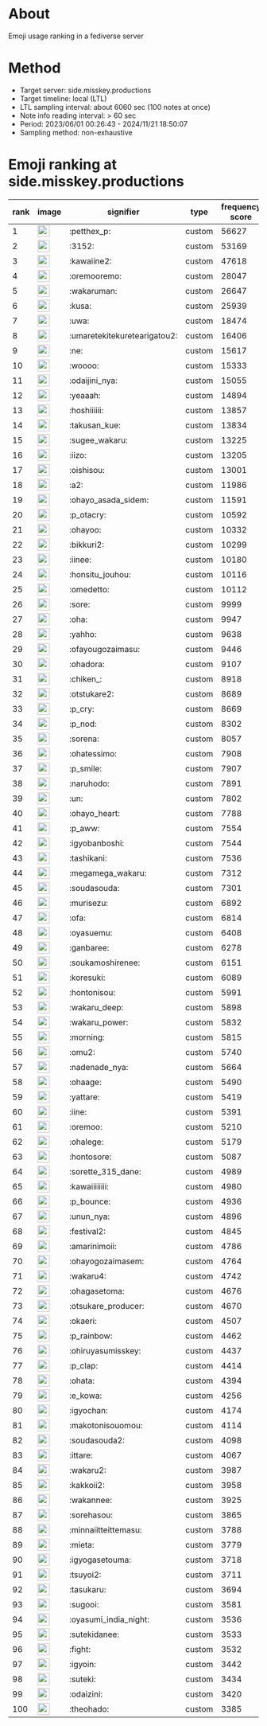 # About
Emoji usage ranking in a fediverse server

# Method
- Target server: side.misskey.productions
- Target timeline: local (LTL)
- LTL sampling interval: about 6060 sec (100 notes at once)
- Note info reading interval: > 60 sec
- Period: 2023/06/01 00:26:43 - 2024/11/21 18:50:07 
- Sampling method: non-exhaustive

# Emoji ranking at side.misskey.productions

|rank|image|signifier|type|frequency score|
|----|----|----|----|----|
|1|<img height="24" src="https://side.misskey.productions/emoji/petthex_p.webp">|:petthex_p:|custom|56627|
|2|<img height="24" src="https://side.misskey.productions/emoji/3152.webp">|:3152:|custom|53169|
|3|<img height="24" src="https://side.misskey.productions/emoji/kawaiine2.webp">|:kawaiine2:|custom|47618|
|4|<img height="24" src="https://side.misskey.productions/emoji/oremooremo.webp">|:oremooremo:|custom|28047|
|5|<img height="24" src="https://side.misskey.productions/emoji/wakaruman.webp">|:wakaruman:|custom|26647|
|6|<img height="24" src="https://side.misskey.productions/emoji/kusa.webp">|:kusa:|custom|25939|
|7|<img height="24" src="https://side.misskey.productions/emoji/uwa.webp">|:uwa:|custom|18474|
|8|<img height="24" src="https://side.misskey.productions/emoji/umaretekitekuretearigatou2.webp">|:umaretekitekuretearigatou2:|custom|16406|
|9|<img height="24" src="https://side.misskey.productions/emoji/ne.webp">|:ne:|custom|15617|
|10|<img height="24" src="https://side.misskey.productions/emoji/woooo.webp">|:woooo:|custom|15333|
|11|<img height="24" src="https://side.misskey.productions/emoji/odaijini_nya.webp">|:odaijini_nya:|custom|15055|
|12|<img height="24" src="https://side.misskey.productions/emoji/yeaaah.webp">|:yeaaah:|custom|14894|
|13|<img height="24" src="https://side.misskey.productions/emoji/hoshiiiiii.webp">|:hoshiiiiii:|custom|13857|
|14|<img height="24" src="https://side.misskey.productions/emoji/takusan_kue.webp">|:takusan_kue:|custom|13834|
|15|<img height="24" src="https://side.misskey.productions/emoji/sugee_wakaru.webp">|:sugee_wakaru:|custom|13225|
|16|<img height="24" src="https://side.misskey.productions/emoji/iizo.webp">|:iizo:|custom|13205|
|17|<img height="24" src="https://side.misskey.productions/emoji/oishisou.webp">|:oishisou:|custom|13001|
|18|<img height="24" src="https://side.misskey.productions/emoji/a2.webp">|:a2:|custom|11986|
|19|<img height="24" src="https://side.misskey.productions/emoji/ohayo_asada_sidem.webp">|:ohayo_asada_sidem:|custom|11591|
|20|<img height="24" src="https://side.misskey.productions/emoji/p_otacry.webp">|:p_otacry:|custom|10592|
|21|<img height="24" src="https://side.misskey.productions/emoji/ohayoo.webp">|:ohayoo:|custom|10332|
|22|<img height="24" src="https://side.misskey.productions/emoji/bikkuri2.webp">|:bikkuri2:|custom|10299|
|23|<img height="24" src="https://side.misskey.productions/emoji/iinee.webp">|:iinee:|custom|10180|
|24|<img height="24" src="https://side.misskey.productions/emoji/honsitu_jouhou.webp">|:honsitu_jouhou:|custom|10116|
|25|<img height="24" src="https://side.misskey.productions/emoji/omedetto.webp">|:omedetto:|custom|10112|
|26|<img height="24" src="https://side.misskey.productions/emoji/sore.webp">|:sore:|custom|9999|
|27|<img height="24" src="https://side.misskey.productions/emoji/oha.webp">|:oha:|custom|9947|
|28|<img height="24" src="https://side.misskey.productions/emoji/yahho.webp">|:yahho:|custom|9638|
|29|<img height="24" src="https://side.misskey.productions/emoji/ofayougozaimasu.webp">|:ofayougozaimasu:|custom|9446|
|30|<img height="24" src="https://side.misskey.productions/emoji/ohadora.webp">|:ohadora:|custom|9107|
|31|<img height="24" src="https://side.misskey.productions/emoji/chiken_.webp">|:chiken_:|custom|8918|
|32|<img height="24" src="https://side.misskey.productions/emoji/otstukare2.webp">|:otstukare2:|custom|8689|
|33|<img height="24" src="https://side.misskey.productions/emoji/p_cry.webp">|:p_cry:|custom|8669|
|34|<img height="24" src="https://side.misskey.productions/emoji/p_nod.webp">|:p_nod:|custom|8302|
|35|<img height="24" src="https://side.misskey.productions/emoji/sorena.webp">|:sorena:|custom|8057|
|36|<img height="24" src="https://side.misskey.productions/emoji/ohatessimo.webp">|:ohatessimo:|custom|7908|
|37|<img height="24" src="https://side.misskey.productions/emoji/p_smile.webp">|:p_smile:|custom|7907|
|38|<img height="24" src="https://side.misskey.productions/emoji/naruhodo.webp">|:naruhodo:|custom|7891|
|39|<img height="24" src="https://side.misskey.productions/emoji/un.webp">|:un:|custom|7802|
|40|<img height="24" src="https://side.misskey.productions/emoji/ohayo_heart.webp">|:ohayo_heart:|custom|7788|
|41|<img height="24" src="https://side.misskey.productions/emoji/p_aww.webp">|:p_aww:|custom|7554|
|42|<img height="24" src="https://side.misskey.productions/emoji/igyobanboshi.webp">|:igyobanboshi:|custom|7544|
|43|<img height="24" src="https://side.misskey.productions/emoji/tashikani.webp">|:tashikani:|custom|7536|
|44|<img height="24" src="https://side.misskey.productions/emoji/megamega_wakaru.webp">|:megamega_wakaru:|custom|7312|
|45|<img height="24" src="https://side.misskey.productions/emoji/soudasouda.webp">|:soudasouda:|custom|7301|
|46|<img height="24" src="https://side.misskey.productions/emoji/murisezu.webp">|:murisezu:|custom|6892|
|47|<img height="24" src="https://side.misskey.productions/emoji/ofa.webp">|:ofa:|custom|6814|
|48|<img height="24" src="https://side.misskey.productions/emoji/oyasuemu.webp">|:oyasuemu:|custom|6408|
|49|<img height="24" src="https://side.misskey.productions/emoji/ganbaree.webp">|:ganbaree:|custom|6278|
|50|<img height="24" src="https://side.misskey.productions/emoji/soukamoshirenee.webp">|:soukamoshirenee:|custom|6151|
|51|<img height="24" src="https://side.misskey.productions/emoji/koresuki.webp">|:koresuki:|custom|6089|
|52|<img height="24" src="https://side.misskey.productions/emoji/hontonisou.webp">|:hontonisou:|custom|5991|
|53|<img height="24" src="https://side.misskey.productions/emoji/wakaru_deep.webp">|:wakaru_deep:|custom|5898|
|54|<img height="24" src="https://side.misskey.productions/emoji/wakaru_power.webp">|:wakaru_power:|custom|5832|
|55|<img height="24" src="https://side.misskey.productions/emoji/morning.webp">|:morning:|custom|5815|
|56|<img height="24" src="https://side.misskey.productions/emoji/omu2.webp">|:omu2:|custom|5740|
|57|<img height="24" src="https://side.misskey.productions/emoji/nadenade_nya.webp">|:nadenade_nya:|custom|5664|
|58|<img height="24" src="https://side.misskey.productions/emoji/ohaage.webp">|:ohaage:|custom|5490|
|59|<img height="24" src="https://side.misskey.productions/emoji/yattare.webp">|:yattare:|custom|5419|
|60|<img height="24" src="https://side.misskey.productions/emoji/iine.webp">|:iine:|custom|5391|
|61|<img height="24" src="https://side.misskey.productions/emoji/oremoo.webp">|:oremoo:|custom|5210|
|62|<img height="24" src="https://side.misskey.productions/emoji/ohalege.webp">|:ohalege:|custom|5179|
|63|<img height="24" src="https://side.misskey.productions/emoji/hontosore.webp">|:hontosore:|custom|5087|
|64|<img height="24" src="https://side.misskey.productions/emoji/sorette_315_dane.webp">|:sorette_315_dane:|custom|4989|
|65|<img height="24" src="https://side.misskey.productions/emoji/kawaiiiiiiii.webp">|:kawaiiiiiiii:|custom|4980|
|66|<img height="24" src="https://side.misskey.productions/emoji/p_bounce.webp">|:p_bounce:|custom|4936|
|67|<img height="24" src="https://side.misskey.productions/emoji/unun_nya.webp">|:unun_nya:|custom|4896|
|68|<img height="24" src="https://side.misskey.productions/emoji/festival2.webp">|:festival2:|custom|4845|
|69|<img height="24" src="https://side.misskey.productions/emoji/amarinimoii.webp">|:amarinimoii:|custom|4786|
|70|<img height="24" src="https://side.misskey.productions/emoji/ohayogozaimasem.webp">|:ohayogozaimasem:|custom|4764|
|71|<img height="24" src="https://side.misskey.productions/emoji/wakaru4.webp">|:wakaru4:|custom|4742|
|72|<img height="24" src="https://side.misskey.productions/emoji/ohagasetoma.webp">|:ohagasetoma:|custom|4676|
|73|<img height="24" src="https://side.misskey.productions/emoji/otsukare_producer.webp">|:otsukare_producer:|custom|4670|
|74|<img height="24" src="https://side.misskey.productions/emoji/okaeri.webp">|:okaeri:|custom|4507|
|75|<img height="24" src="https://side.misskey.productions/emoji/p_rainbow.webp">|:p_rainbow:|custom|4462|
|76|<img height="24" src="https://side.misskey.productions/emoji/ohiruyasumisskey.webp">|:ohiruyasumisskey:|custom|4437|
|77|<img height="24" src="https://side.misskey.productions/emoji/p_clap.webp">|:p_clap:|custom|4414|
|78|<img height="24" src="https://side.misskey.productions/emoji/ohata.webp">|:ohata:|custom|4394|
|79|<img height="24" src="https://side.misskey.productions/emoji/e_kowa.webp">|:e_kowa:|custom|4256|
|80|<img height="24" src="https://side.misskey.productions/emoji/igyochan.webp">|:igyochan:|custom|4174|
|81|<img height="24" src="https://side.misskey.productions/emoji/makotonisouomou.webp">|:makotonisouomou:|custom|4114|
|82|<img height="24" src="https://side.misskey.productions/emoji/soudasouda2.webp">|:soudasouda2:|custom|4098|
|83|<img height="24" src="https://side.misskey.productions/emoji/ittare.webp">|:ittare:|custom|4067|
|84|<img height="24" src="https://side.misskey.productions/emoji/wakaru2.webp">|:wakaru2:|custom|3987|
|85|<img height="24" src="https://side.misskey.productions/emoji/kakkoii2.webp">|:kakkoii2:|custom|3958|
|86|<img height="24" src="https://side.misskey.productions/emoji/wakannee.webp">|:wakannee:|custom|3925|
|87|<img height="24" src="https://side.misskey.productions/emoji/sorehasou.webp">|:sorehasou:|custom|3865|
|88|<img height="24" src="https://side.misskey.productions/emoji/minnaiitteittemasu.webp">|:minnaiitteittemasu:|custom|3788|
|89|<img height="24" src="https://side.misskey.productions/emoji/mieta.webp">|:mieta:|custom|3779|
|90|<img height="24" src="https://side.misskey.productions/emoji/igyogasetouma.webp">|:igyogasetouma:|custom|3718|
|91|<img height="24" src="https://side.misskey.productions/emoji/tsuyoi2.webp">|:tsuyoi2:|custom|3711|
|92|<img height="24" src="https://side.misskey.productions/emoji/tasukaru.webp">|:tasukaru:|custom|3694|
|93|<img height="24" src="https://side.misskey.productions/emoji/sugooi.webp">|:sugooi:|custom|3581|
|94|<img height="24" src="https://side.misskey.productions/emoji/oyasumi_india_night.webp">|:oyasumi_india_night:|custom|3536|
|95|<img height="24" src="https://side.misskey.productions/emoji/sutekidanee.webp">|:sutekidanee:|custom|3533|
|96|<img height="24" src="https://side.misskey.productions/emoji/fight.webp">|:fight:|custom|3532|
|97|<img height="24" src="https://side.misskey.productions/emoji/igyoin.webp">|:igyoin:|custom|3442|
|98|<img height="24" src="https://side.misskey.productions/emoji/suteki.webp">|:suteki:|custom|3434|
|99|<img height="24" src="https://side.misskey.productions/emoji/odaizini.webp">|:odaizini:|custom|3420|
|100|<img height="24" src="https://side.misskey.productions/emoji/theohado.webp">|:theohado:|custom|3385|
